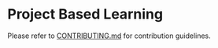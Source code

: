 # Project Based Learning
 Please refer to [CONTRIBUTING.md](CONTRIBUTING.md) for contribution guidelines.
